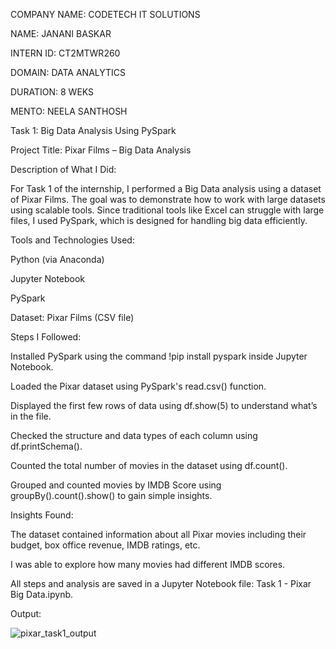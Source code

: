 COMPANY NAME: CODETECH IT SOLUTIONS

NAME: JANANI BASKAR

INTERN ID: CT2MTWR260

DOMAIN:  DATA ANALYTICS

DURATION: 8 WEKS

MENTO: NEELA SANTHOSH

Task 1: Big Data Analysis Using PySpark

Project Title: Pixar Films – Big Data Analysis

Description of What I Did:

For Task 1 of the internship, I performed a Big Data analysis using a dataset of Pixar Films. The goal was to demonstrate how to work with large datasets using scalable tools. Since traditional tools like Excel can struggle with large files, I used PySpark, which is designed for handling big data efficiently.

Tools and Technologies Used:

Python (via Anaconda)

Jupyter Notebook

PySpark

Dataset: Pixar Films (CSV file)

Steps I Followed:

Installed PySpark using the command !pip install pyspark inside Jupyter Notebook.

Loaded the Pixar dataset using PySpark's read.csv() function.

Displayed the first few rows of data using df.show(5) to understand what’s in the file.

Checked the structure and data types of each column using df.printSchema().

Counted the total number of movies in the dataset using df.count().

Grouped and counted movies by IMDB Score using groupBy().count().show() to gain simple insights.

Insights Found:

The dataset contained information about all Pixar movies including their budget, box office revenue, IMDB ratings, etc.

I was able to explore how many movies had different IMDB scores.

All steps and analysis are saved in a Jupyter Notebook file: Task 1 - Pixar Big Data.ipynb.

Output:

![pixar_task1_output](https://github.com/user-attachments/assets/97eff9f4-9f0d-40cc-92c8-4eb0e162cd29)
